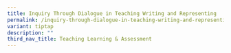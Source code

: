 ```yaml
---
title: Inquiry Through Dialogue in Teaching Writing and Representing
permalink: /inquiry-through-dialogue-in-teaching-writing-and-representing/
variant: tiptap
description: ""
third_nav_title: Teaching Learning & Assessment
---
```

